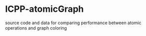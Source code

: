 # ICPP-atomicGraph
source code and data for comparing performance between atomic operations and graph coloring

